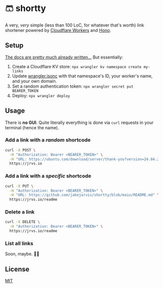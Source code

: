 # 🩳 shortty

A very, _very_ simple (less than 100 LoC, for whatever that's worth) link shortener powered by [Cloudflare Workers](https://workers.cloudflare.com/) and [Hono](https://hono.dev/).

## Setup

[The docs are pretty much already written...](https://developers.cloudflare.com/workers/wrangler/) But essentially:

1. Create a Cloudflare KV store: `npx wrangler kv namespace create my-links`
1. Update [wrangler.jsonc](wrangler.jsonc) with that namespace's ID, your worker's name, and your own domain.
1. Set a random authentication token: `npx wrangler secret put BEARER_TOKEN`
1. Deploy: `npx wrangler deploy`

## Usage

There is **no GUI**. Quite literally everything is done via `curl` requests in your terminal (hence the name).

### Add a link with a _**random**_ shortcode

```sh
curl -X POST \
  -H "Authorization: Bearer <BEARER_TOKEN>" \
  -H "URL: https://ubuntu.com/download/server/thank-you?version=24.04.2&architecture=amd64&lts=true" \
  https://jrvs.io
```

### Add a link with a _**specific**_ shortcode

```sh
curl -X PUT \
  -H "Authorization: Bearer <BEARER_TOKEN>" \
  -H "URL: https://github.com/jakejarvis/shortty/blob/main/README.md" \
  https://jrvs.io/readme
```

### Delete a link

```sh
curl -X DELETE \
  -H "Authorization: Bearer <BEARER_TOKEN>" \
  https://jrvs.io/readme
```

### List all links

Soon, maybe. 🤷‍♂️

## License

[MIT](LICENSE)
